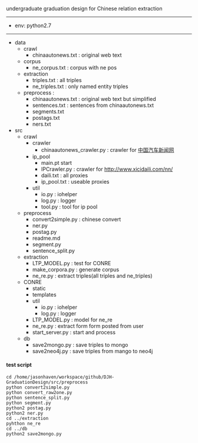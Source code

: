 undergraduate graduation design  for Chinese relation extraction

---
- env:
python2.7

---

- data
	- crawl
		- chinaautonews.txt : original web text
	- corpus
		- ne_corpus.txt : corpus with ne pos
	- extraction
		- triples.txt : all triples
		- ne_triples.txt : only named entity triples
	- preprocess :
		- chinaautonews.txt : original web text but simplified
		- sentences.txt : sentences from chinaautonews.txt
		- segments.txt
		- postags.txt
		- ners.txt
- src
	- crawl
		- crawler
			- chinaautonews_crawler.py : crawler for [中国汽车新闻网](http://www.chinaautonews.com.cn/list-6-1.html)
		- ip_pool
			- main.pt start
			- IPCrawler.py : crawler for http://www.xicidaili.com/nn/
			- daili.txt : all proxies
			- ip_pool.txt : useable proxies
		- util
			- io.py : iohelper
			- log.py : logger
			- tool.py : tool for ip pool
	- preprocess
		- convert2simple.py : chinese convert
		- ner.py
		- postag.py
		- readme.md
		- segment.py
		- sentence_split.py
	- extraction
		- LTP_MODEL.py : test for CONRE
		- make_corpora.py : generate corpus
		- ne_re.py : extract triples(all triples and ne_triples)
	- CONRE
		- static
		- templates
		- util
			- io.py : iohelper
			- log.py : logger
		- LTP_MODEL.py : model for ne_re
		- ne_re.py : extract form form posted from user
		- start_server.py : start and process
	- db
		- save2mongo.py : save triples to mongo
		- save2neo4j.py : save triples from mango to neo4j
#### test script

```shell
cd /home/jasonhaven/workspace/github/DJH-GraduationDesign/src/preprocess
python convert2simple.py
python convert_raw2one.py
python sentence_split.py
python segment.py
python2 postag.py
python2 ner.py
cd ../extraction
pyhthon ne_re
cd ../db
python2 save2mongo.py
```
